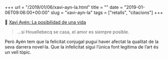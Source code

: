 +++
url = "/2019/01/06/xavi-ayn-la.html"
title = ""
date = "2019-01-06T09:06:00+00:00"
slug = "xavi-ayn-la"
tags = ["retalls", "citacions"]
+++

📎 [Xavi Ayén: La posibilidad de una vida](https://www.lavanguardia.com/opinion/20190106/453954643553/la-posibilidad-de-una-vida.html?facet=amp&__twitter_impression=true)

> …si Houellebecq se casa, el amor es siempre posible.

Però Ayén tem que la felicitat conjugal pugui haver afectat la qualitat de la seva darrera novel·la. Que la infelicitat sigui l’única font legítima de l’art és un vell tòpic.

